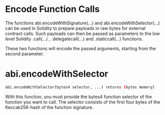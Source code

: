 # Encode Function Calls

The functions abi.encodeWithSignature(...) and abi.encodeWithSelector(...) can be used in Solidity to prepare payloads in raw bytes for external contract calls. Such payloads can then be passed as parameters to the low level Solidity .call(...) , .delegatecall(...) and .staticcall(...) functions.

These two functions will encode the passed arguments, starting from the second parameter.

# abi.encodeWithSelector

```bash
abi.encodeWithSelector(bytes4 selector, ...) returns (bytes memory)
```

With this function, you must provide the bytes4 function selector of the function you want to call. The selector consists of the first four bytes of the Keccak256-hash of the function signature.
